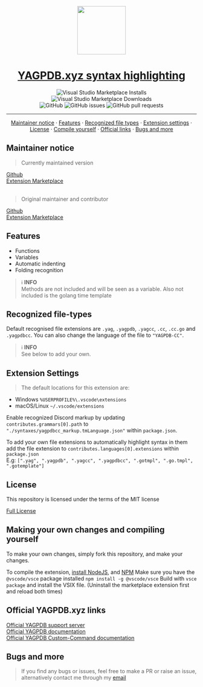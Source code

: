 <p align="center">
  <a href="https://docs.yagpdb.xyz/custom-commands">
    <picture>
      <img src="https://yagpdb.xyz/static/img/logo_y.png" height="128">
    </picture>
    <h1 align="center">YAGPDB.xyz syntax highlighting</h1>
  </a>
</p>

<div align="center">
<img alt="Visual Studio Marketplace Installs" src="https://img.shields.io/visual-studio-marketplace/i/ranger-4297.yagpdb-cc-updated">
<img alt="Visual Studio Marketplace Downloads" src="https://img.shields.io/visual-studio-marketplace/d/ranger-4297.yagpdb-cc-updated">
<br />
<img alt="GitHub" src="https://img.shields.io/github/license/Ranger-4297/YAGPDB-CC-EXT">
<img alt="GitHub issues" src="https://img.shields.io/github/issues/Ranger-4297/YAGPDB-CC-EXT">
<img alt="GitHub pull requests" src="https://img.shields.io/github/issues-pr/Ranger-4297/YAGPDB-CC-EXT">
</div>

<hr />
<div>
  <p align="center">
    <a href="#maintainer-notice">Maintainer notice</a>
    ·
    <a href="#features">Features</a>
    ·
    <a href="#recognized-file-types">Recognized file types</a>
    ·
    <a href="#extension-settings">Extension settings</a>
    ·
    <a href="#license">License</a>
    ·
    <a href="#making-your-own-changes-and-compiling-yourself">Compile yourself</a>
    ·
    <a href="#official-yagpdbxyz-links">Official links</a>
    ·
    <a href="#bugs-and-more">Bugs and more</a>
  </p>
</div>

## Maintainer notice
<blockquote> Currently maintained version </blockquote>

[Github](https://github.com/ranger-4297/yagpdb-cc-ext)<br />
[Extension Marketplace](https://marketplace.visualstudio.com/items?itemName=ranger-4297.yagpdb-cc-updated)
<br />
<br />
<blockquote> Original maintainer and contributor </blockquote>

[Github](https://github.com/SpecialEliteSNP/yagpdb-cc-ext)<br />
[Extension Marketplace](https://marketplace.visualstudio.com/items?itemName=SpecialEliteSNP.yagpdb-cc)

## Features
- Functions
- Variables
- Automatic indenting
- Folding recognition

> ℹ️ **INFO**<br />
> Methods are not included and will be seen as a variable. Also not included is the golang time template

## Recognized file-types

Default recognised file extensions are `.yag`, `.yagpdb`, `.yagcc`, `.cc`, `.cc.go` and `.yagpdbcc`. 
You can also change the language of the file to `"YAGPDB-CC"`.

> ℹ️ **INFO**<br />
> See below to add your own.

## Extension Settings
> The default locations for this extension are:
- Windows `%USERPROFILE%\.vscode\extensions`
- macOS/Linux `~/.vscode/extensions`

Enable recognized Discord markup by updating `contributes.grammars[0].path` to `"./syntaxes/yagpdbcc_markup.tmLanguage.json"` within `package.json`.

To add your own file extensions to automatically highlight syntax in them add the file extension to `contributes.languages[0].extensions` within `package.json`<br />
E.g: `[".yag", ".yagpdb", ".yagcc", ".yagpdbcc", ".gotmpl", ".go.tmpl", ".gotemplate"]`

## License

<p>This repository is licensed under the terms of the MIT license</p>

<a href="https://github.com/Ranger-4297/yagpdb-cc-ext/blob/main/LICENSE">Full License</a><br>

## Making your own changes and compiling yourself
To make your own changes, simply fork this repository, and make your changes. 

To compile the extension, [install NodeJS](https://nodejs.org/en), and [NPM](https://www.npmjs.com/) 
Make sure you have the `@vscode/vsce` package installed `npm install -g @vscode/vsce` 
Build with `vsce package` and install the VSIX file. (Uninstall the marketplace extension first and reload both times)

## Official YAGPDB.xyz links
<a href="https://discord.gg/4uY54rw">Official YAGPDB support server</a><br> 
<a href="https://docs.yagpdb.xyz/">Official YAGPDB documentation</a><br>
<a href="https://learn.yagpdb.xyz/">Official YAGPDB Custom-Command documentation</a>

## Bugs and more
<blockquote>If you find any bugs or issues, feel free to make a PR or raise an issue, alternatively contact me through my <a href="mailto:a.rhyker@gmail.com">email</a></blockquote>